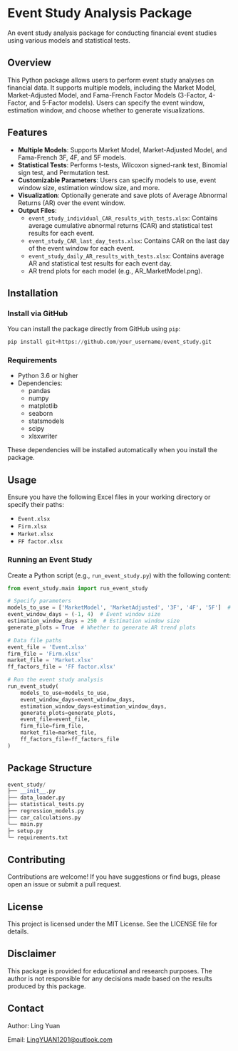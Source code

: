 # Event Study Analysis Package

An event study analysis package for conducting financial event studies using various models and statistical tests.

## Overview
This Python package allows users to perform event study analyses on financial data. It supports multiple models, including the Market Model, Market-Adjusted Model, and Fama-French Factor Models (3-Factor, 4-Factor, and 5-Factor models). Users can specify the event window, estimation window, and choose whether to generate visualizations.

## Features
- **Multiple Models**: Supports Market Model, Market-Adjusted Model, and Fama-French 3F, 4F, and 5F models.
- **Statistical Tests**: Performs t-tests, Wilcoxon signed-rank test, Binomial sign test, and Permutation test.
- **Customizable Parameters**: Users can specify models to use, event window size, estimation window size, and more.
- **Visualization**: Optionally generate and save plots of Average Abnormal Returns (AR) over the event window.
- **Output Files**:
    - `event_study_individual_CAR_results_with_tests.xlsx`: Contains average cumulative abnormal returns (CAR) and statistical test results for each event.
    - `event_study_CAR_last_day_tests.xlsx`: Contains CAR on the last day of the event window for each event.
    - `event_study_daily_AR_results_with_tests.xlsx`: Contains average AR and statistical test results for each event day.
    - AR trend plots for each model (e.g., AR_MarketModel.png).

## Installation
### Install via GitHub
You can install the package directly from GitHub using `pip`:

```python
pip install git+https://github.com/your_username/event_study.git
```

### Requirements
- Python 3.6 or higher
- Dependencies:
    - pandas
    - numpy
    - matplotlib
    - seaborn
    - statsmodels
    - scipy
    - xlsxwriter

These dependencies will be installed automatically when you install the package.

## Usage
Ensure you have the following Excel files in your working directory or specify their paths:
- `Event.xlsx`
- `Firm.xlsx`
- `Market.xlsx`
- `FF factor.xlsx`

### Running an Event Study
Create a Python script (e.g., `run_event_study.py`) with the following content:

```python
from event_study.main import run_event_study

# Specify parameters
models_to_use = ['MarketModel', 'MarketAdjusted', '3F', '4F', '5F']  # Models to use
event_window_days = (-1, 4)  # Event window size
estimation_window_days = 250  # Estimation window size
generate_plots = True  # Whether to generate AR trend plots

# Data file paths
event_file = 'Event.xlsx'
firm_file = 'Firm.xlsx'
market_file = 'Market.xlsx'
ff_factors_file = 'FF factor.xlsx'

# Run the event study analysis
run_event_study(
    models_to_use=models_to_use,
    event_window_days=event_window_days,
    estimation_window_days=estimation_window_days,
    generate_plots=generate_plots,
    event_file=event_file,
    firm_file=firm_file,
    market_file=market_file,
    ff_factors_file=ff_factors_file
)
```

## Package Structure
```python
event_study/
├── __init__.py
├── data_loader.py
├── statistical_tests.py
├── regression_models.py
├── car_calculations.py
└── main.py
├─ setup.py
└─ requirements.txt
```

## Contributing
Contributions are welcome! If you have suggestions or find bugs, please open an issue or submit a pull request.

## License
This project is licensed under the MIT License. See the LICENSE file for details.

## Disclaimer
This package is provided for educational and research purposes. The author is not responsible for any decisions made based on the results produced by this package.

## Contact
Author: Ling Yuan

Email: LingYUAN1201@outlook.com
